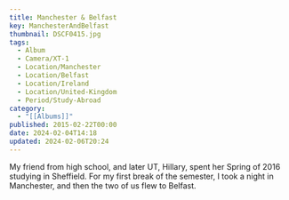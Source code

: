 ```yaml
---
title: Manchester & Belfast
key: ManchesterAndBelfast
thumbnail: DSCF0415.jpg
tags:
  - Album
  - Camera/XT-1
  - Location/Manchester
  - Location/Belfast
  - Location/Ireland
  - Location/United-Kingdom
  - Period/Study-Abroad
category:
  - "[[Albums]]"
published: 2015-02-22T00:00
date: 2024-02-04T14:18
updated: 2024-02-06T20:24
---
```

My friend from high school, and later UT, Hillary, spent her Spring of 2016 studying in Sheffield. For my first break of the semester, I took a night in Manchester, and then the two of us flew to Belfast.
